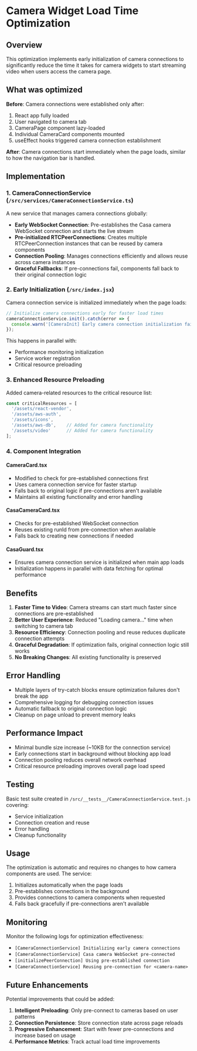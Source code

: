 # Camera Widget Load Time Optimization

## Overview

This optimization implements early initialization of camera connections to significantly reduce the time it takes for camera widgets to start streaming video when users access the camera page.

## What was optimized

**Before**: Camera connections were established only after:
1. React app fully loaded
2. User navigated to camera tab
3. CameraPage component lazy-loaded
4. Individual CameraCard components mounted
5. useEffect hooks triggered camera connection establishment

**After**: Camera connections start immediately when the page loads, similar to how the navigation bar is handled.

## Implementation

### 1. CameraConnectionService (`/src/services/CameraConnectionService.ts`)

A new service that manages camera connections globally:

- **Early WebSocket Connection**: Pre-establishes the Casa camera WebSocket connection and starts the live stream
- **Pre-initialized RTCPeerConnections**: Creates multiple RTCPeerConnection instances that can be reused by camera components
- **Connection Pooling**: Manages connections efficiently and allows reuse across camera instances
- **Graceful Fallbacks**: If pre-connections fail, components fall back to their original connection logic

### 2. Early Initialization (`/src/index.jsx`)

Camera connection service is initialized immediately when the page loads:

```javascript
// Initialize camera connections early for faster load times
cameraConnectionService.init().catch(error => {
  console.warn('[CameraInit] Early camera connection initialization failed:', error);
});
```

This happens in parallel with:
- Performance monitoring initialization
- Service worker registration
- Critical resource preloading

### 3. Enhanced Resource Preloading

Added camera-related resources to the critical resource list:

```javascript
const criticalResources = [
  '/assets/react-vendor',
  '/assets/aws-auth', 
  '/assets/icons',
  '/assets/aws-db',    // Added for camera functionality
  '/assets/video'      // Added for camera functionality
];
```

### 4. Component Integration

#### CameraCard.tsx
- Modified to check for pre-established connections first
- Uses camera connection service for faster startup
- Falls back to original logic if pre-connections aren't available
- Maintains all existing functionality and error handling

#### CasaCameraCard.tsx
- Checks for pre-established WebSocket connection
- Reuses existing runId from pre-connection when available
- Falls back to creating new connections if needed

#### CasaGuard.tsx
- Ensures camera connection service is initialized when main app loads
- Initialization happens in parallel with data fetching for optimal performance

## Benefits

1. **Faster Time to Video**: Camera streams can start much faster since connections are pre-established
2. **Better User Experience**: Reduced "Loading camera..." time when switching to camera tab
3. **Resource Efficiency**: Connection pooling and reuse reduces duplicate connection attempts
4. **Graceful Degradation**: If optimization fails, original connection logic still works
5. **No Breaking Changes**: All existing functionality is preserved

## Error Handling

- Multiple layers of try-catch blocks ensure optimization failures don't break the app
- Comprehensive logging for debugging connection issues
- Automatic fallback to original connection logic
- Cleanup on page unload to prevent memory leaks

## Performance Impact

- Minimal bundle size increase (~10KB for the connection service)
- Early connections start in background without blocking app load
- Connection pooling reduces overall network overhead
- Critical resource preloading improves overall page load speed

## Testing

Basic test suite created in `/src/__tests__/CameraConnectionService.test.js` covering:
- Service initialization
- Connection creation and reuse
- Error handling
- Cleanup functionality

## Usage

The optimization is automatic and requires no changes to how camera components are used. The service:

1. Initializes automatically when the page loads
2. Pre-establishes connections in the background
3. Provides connections to camera components when requested
4. Falls back gracefully if pre-connections aren't available

## Monitoring

Monitor the following logs for optimization effectiveness:

- `[CameraConnectionService] Initializing early camera connections`
- `[CameraConnectionService] Casa camera WebSocket pre-connected`
- `[initializePeerConnection] Using pre-established connection`
- `[CameraConnectionService] Reusing pre-connection for <camera-name>`

## Future Enhancements

Potential improvements that could be added:

1. **Intelligent Preloading**: Only pre-connect to cameras based on user patterns
2. **Connection Persistence**: Store connection state across page reloads
3. **Progressive Enhancement**: Start with fewer pre-connections and increase based on usage
4. **Performance Metrics**: Track actual load time improvements